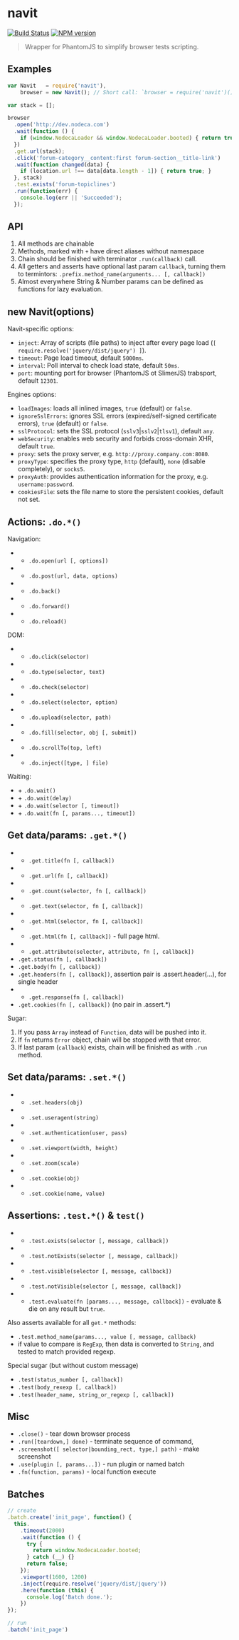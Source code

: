navit
=====

[![Build Status](https://img.shields.io/travis/nodeca/navit/master.svg?style=flat)](https://travis-ci.org/nodeca/navit)
[![NPM version](https://img.shields.io/npm/v/navit.svg?style=flat)](https://www.npmjs.org/package/navit)

> Wrapper for PhantomJS to simplify browser tests scripting.


Examples
--------

```js
var Navit   = require('navit'),
    browser = new Navit(); // Short call: `browser = require('navit')();`

var stack = [];

browser
  .open('http://dev.nodeca.com')
  .wait(function () {
    if (window.NodecaLoader && window.NodecaLoader.booted) { return true; }
  })
  .get.url(stack);
  .click('forum-category__content:first forum-section__title-link')
  .wait(function changed(data) {
    if (location.url !== data[data.length - 1]) { return true; }
  }, stack)
  .test.exists('forum-topiclines')
  .run(function(err) {
    console.log(err || 'Succeeded');
  });
```


API
---

1. All methods are chainable
2. Methods, marked with `+` have direct aliases without namespace
3. Chain should be finished with terminator `.run(callback)` call.
4. All getters and asserts have optional last param `callback`, turning them to
   termintors: `.prefix.method_name(arguments... [, callback])`
5. Almost everywhere String & Number params can be defined as functions for
   lazy evaluation.


## new Navit(options)

Navit-specific options:

- `inject`: Array of scripts (file paths) to inject after every page load
  (`[ require.resolve('jquery/dist/jquery') ]`).
- `timeout`: Page load timeout, default `5000ms`.
- `interval`: Poll interval to check load state, default `50ms`.
- `port`: mounting port for browser (PhantomJS ot SlimerJS) trabsport, default `12301`.

Engines options:

- `loadImages`: loads all inlined images, `true` (default) or `false`.
- `ignoreSslErrors`: ignores SSL errors (expired/self-signed certificate errors),
  `true` (default) or `false`.
- `sslProtocol`: sets the SSL protocol (`sslv3`|`sslv2`|`tlsv1`), default `any`.
- `webSecurity`: enables web security and forbids cross-domain XHR, default `true`.
- `proxy`: sets the proxy server, e.g. `http://proxy.company.com:8080`.
- `proxyType`: specifies the proxy type, `http` (default), `none` (disable completely),
  or `socks5`.
- `proxyAuth`: provides authentication information for the proxy, e.g. `username:password`.
- `cookiesFile`: sets the file name to store the persistent cookies, default not set.

## Actions: `.do.*()`

Navigation:

- + `.do.open(url [, options])`
- + `.do.post(url, data, options)`
- + `.do.back()`
- + `.do.forward()`
- + `.do.reload()`

DOM:

- + `.do.click(selector)`
- + `.do.type(selector, text)`
- + `.do.check(selector)`
- + `.do.select(selector, option)`
- + `.do.upload(selector, path)`
- + `.do.fill(selector, obj [, submit])`
- + `.do.scrollTo(top, left)`
- + `.do.inject([type, ] file)`

Waiting:

- \+ `.do.wait()`
- \+ `.do.wait(delay)`
- \+ `.do.wait(selector [, timeout])`
- \+ `.do.wait(fn [, params..., timeout])`


## Get data/params: `.get.*()`

- + `.get.title(fn [, callback])`
- + `.get.url(fn [, callback])`
- + `.get.count(selector, fn [, callback])`
- + `.get.text(selector, fn [, callback])`
- + `.get.html(selector, fn [, callback])`
- + `.get.html(fn [, callback])` - full page html.
- + `.get.attribute(selector, attribute, fn [, callback])`
- `.get.status(fn [, callback])`
- `.get.body(fn [, callback])`
- `.get.headers(fn [, callback])`, assertion pair is .assert.header(...), for single header
- + `.get.response(fn [, callback])`
- `.get.cookies(fn [, callback])` (no pair in .assert.*)

Sugar:

1. If you pass `Array` instead of `Function`, data will be pushed into it.
2. If `fn` returns `Error` object, chain will be stopped with that error.
3. If last param (`callback`) exists, chain will be finished as with `.run` method.

## Set data/params: `.set.*()`

- + `.set.headers(obj)`
- + `.set.useragent(string)`
- + `.set.authentication(user, pass)`
- + `.set.viewport(width, height)`
- + `.set.zoom(scale)`
- + `.set.cookie(obj)`
- + `.set.cookie(name, value)`

## Assertions: `.test.*()` & `test()`

- + `.test.exists(selector [, message, callback])`
- + `.test.notExists(selector [, message, callback])`
- + `.test.visible(selector [, message, callback])`
- + `.test.notVisible(selector [, message, callback])`
- + `.test.evaluate(fn [params..., message, callback])` - evaluate & die on any
  result but `true`.

Also asserts available for all `get.*` methods:

- `.test.method_name(params..., value [, message, callback)`
- if value to compare is `RegExp`, then data is converted to `String`, and tested
  to match provided regexp.

Special sugar (but without custom message)

- `.test(status_number [, callback])`
- `.test(body_rexexp [, callback])`
- `.test(header_name, string_or_regexp [, callback])`


## Misc

- `.close()` - tear down browser process
- `.run([teardown,] done)` - terminate sequence of command,
- `.screenshot([ selector|bounding_rect, type,] path)` - make screenshot
- `.use(plugin [, params...])` - run plugin or named batch
- `.fn(function, params)` - local function execute


## Batches

```js
// create
.batch.create('init_page', function() {
  this.
    .timeout(2000)
    .wait(function () {
      try {
        return window.NodecaLoader.booted;
      } catch (__) {}
      return false;
    });
    .viewport(1600, 1200)
    .inject(require.resolve('jquery/dist/jquery'))
    .here(function (this) {
      console.log('Batch done.');
    })
});

// run
.batch('init_page')
```
